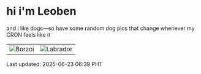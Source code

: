 # hi i'm Leoben

and i like dogs—so have some random dog pics that change whenever my CRON feels like it

|  |  |
|--------|----------|
| ![Borzoi](https://random-dog-vercel.vercel.app/api/random-borzoi?v=1750631993) | ![Labrador](https://random-dog-vercel.vercel.app/api/random-labrador?v=1750631993) |

Last updated: 2025-06-23 06:39 PHT
